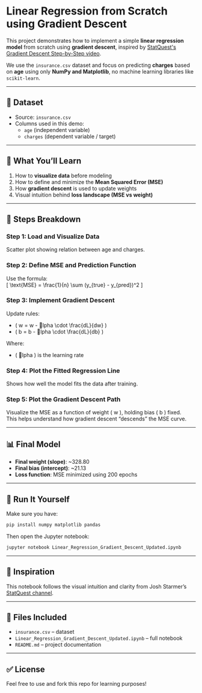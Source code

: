 
# Linear Regression from Scratch using Gradient Descent

This project demonstrates how to implement a simple **linear regression model** from scratch using **gradient descent**, inspired by [StatQuest's Gradient Descent Step-by-Step video](https://www.youtube.com/watch?v=sDv4f4s2SB8&list=PLblh5JKOoLUICTaGLRoHQDuF_7q2GfuJF&index=56).

We use the `insurance.csv` dataset and focus on predicting **charges** based on **age** using only **NumPy and Matplotlib**, no machine learning libraries like `scikit-learn`.

---

## 📁 Dataset

- Source: `insurance.csv`
- Columns used in this demo:
  - `age` (independent variable)
  - `charges` (dependent variable / target)

---

## 🧠 What You’ll Learn

1. How to **visualize data** before modeling
2. How to define and minimize the **Mean Squared Error (MSE)**
3. How **gradient descent** is used to update weights
4. Visual intuition behind **loss landscape (MSE vs weight)**

---

## 🔢 Steps Breakdown

### Step 1: Load and Visualize Data
Scatter plot showing relation between age and charges.

### Step 2: Define MSE and Prediction Function
Use the formula:  
\[
\text{MSE} = \frac{1}{n} \sum (y_{true} - y_{pred})^2
\]

### Step 3: Implement Gradient Descent
Update rules:
- \( w = w - lpha \cdot \frac{dL}{dw} \)
- \( b = b - lpha \cdot \frac{dL}{db} \)

Where:
- \( lpha \) is the learning rate

### Step 4: Plot the Fitted Regression Line
Shows how well the model fits the data after training.

### Step 5: Plot the Gradient Descent Path
Visualize the MSE as a function of weight \( w \), holding bias \( b \) fixed.  
This helps understand how gradient descent “descends” the MSE curve.

---

## 📊 Final Model

- **Final weight (slope)**: ~328.80  
- **Final bias (intercept)**: ~21.13  
- **Loss function**: MSE minimized using 200 epochs

---

## 🚀 Run It Yourself

Make sure you have:

```bash
pip install numpy matplotlib pandas
```

Then open the Jupyter notebook:

```bash
jupyter notebook Linear_Regression_Gradient_Descent_Updated.ipynb
```

---

## 🧠 Inspiration

This notebook follows the visual intuition and clarity from Josh Starmer’s [StatQuest channel](https://www.youtube.com/user/joshstarmer).

---

## 📎 Files Included

- `insurance.csv` – dataset
- `Linear_Regression_Gradient_Descent_Updated.ipynb` – full notebook
- `README.md` – project documentation

---

## ✅ License

Feel free to use and fork this repo for learning purposes!
